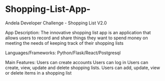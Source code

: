 # Shopping-List-App-
Andela Developer Challenge - Shopping List V2.0

App Description:
The innovative shopping list app is an application that allows users to record and share things they want to spend money on meeting the needs of keeping track of their shopping lists

Languages/Frameworks:
Python/Flask/React/Postgresql

Main Features:
Users can create accounts
Users can log in
Users can create, view, update and delete shopping lists. 
Users can add, update, view or delete items in a shopping list
